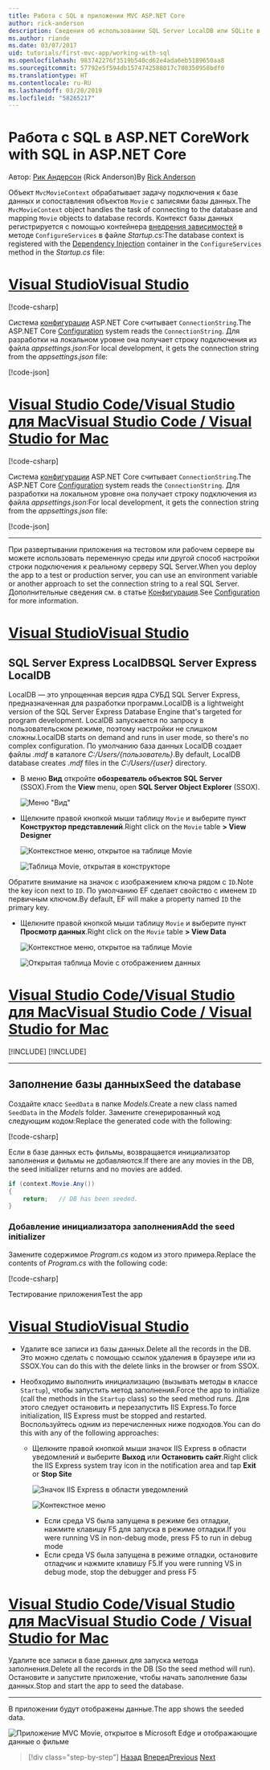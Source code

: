 ```yaml
---
title: Работа с SQL в приложении MVC ASP.NET Core
author: rick-anderson
description: Сведения об использовании SQL Server LocalDB или SQLite в приложении MVC ASP.NET Core.
ms.author: riande
ms.date: 03/07/2017
uid: tutorials/first-mvc-app/working-with-sql
ms.openlocfilehash: 983742276f3519b540cd62e4ada6eb5189650aa8
ms.sourcegitcommit: 57792e5f594db1574742588017c708350958bdf0
ms.translationtype: HT
ms.contentlocale: ru-RU
ms.lasthandoff: 03/20/2019
ms.locfileid: "58265217"
---
```

# <a name="work-with-sql-in-aspnet-core"></a><span data-ttu-id="260b9-103">Работа с SQL в ASP.NET Core</span><span class="sxs-lookup"><span data-stu-id="260b9-103">Work with SQL in ASP.NET Core</span></span>

<span data-ttu-id="260b9-104">Автор: [Рик Андерсон](https://twitter.com/RickAndMSFT) (Rick Anderson)</span><span class="sxs-lookup"><span data-stu-id="260b9-104">By [Rick Anderson](https://twitter.com/RickAndMSFT)</span></span>

<span data-ttu-id="260b9-105">Объект `MvcMovieContext` обрабатывает задачу подключения к базе данных и сопоставления объектов `Movie` с записями базы данных.</span><span class="sxs-lookup"><span data-stu-id="260b9-105">The `MvcMovieContext` object handles the task of connecting to the database and mapping `Movie` objects to database records.</span></span> <span data-ttu-id="260b9-106">Контекст базы данных регистрируется с помощью контейнера [внедрения зависимостей](xref:fundamentals/dependency-injection) в методе `ConfigureServices` в файле *Startup.cs*:</span><span class="sxs-lookup"><span data-stu-id="260b9-106">The database context is registered with the [Dependency Injection](xref:fundamentals/dependency-injection) container in the `ConfigureServices` method in the *Startup.cs* file:</span></span>

# <a name="visual-studiotabvisual-studio"></a>[<span data-ttu-id="260b9-107">Visual Studio</span><span class="sxs-lookup"><span data-stu-id="260b9-107">Visual Studio</span></span>](#tab/visual-studio)

[!code-csharp[](~/tutorials/first-mvc-app/start-mvc/sample/MvcMovie22/Startup.cs?name=snippet_ConfigureServices&highlight=13-99)]

<span data-ttu-id="260b9-108">Система [конфигурации](xref:fundamentals/configuration/index) ASP.NET Core считывает `ConnectionString`.</span><span class="sxs-lookup"><span data-stu-id="260b9-108">The ASP.NET Core [Configuration](xref:fundamentals/configuration/index) system reads the `ConnectionString`.</span></span> <span data-ttu-id="260b9-109">Для разработки на локальном уровне она получает строку подключения из файла *appsettings.json*:</span><span class="sxs-lookup"><span data-stu-id="260b9-109">For local development, it gets the connection string from the *appsettings.json* file:</span></span>

[!code-json[](start-mvc/sample/MvcMovie/appsettings.json?highlight=2&range=8-10)]

# <a name="visual-studio-code--visual-studio-for-mactabvisual-studio-codevisual-studio-mac"></a>[<span data-ttu-id="260b9-110">Visual Studio Code/Visual Studio для Mac</span><span class="sxs-lookup"><span data-stu-id="260b9-110">Visual Studio Code / Visual Studio for Mac</span></span>](#tab/visual-studio-code+visual-studio-mac)

[!code-csharp[](~/tutorials/first-mvc-app/start-mvc/sample/MvcMovie22/Startup.cs?name=snippet_UseSqlite&highlight=11-12)]

<span data-ttu-id="260b9-111">Система [конфигурации](xref:fundamentals/configuration/index) ASP.NET Core считывает `ConnectionString`.</span><span class="sxs-lookup"><span data-stu-id="260b9-111">The ASP.NET Core [Configuration](xref:fundamentals/configuration/index) system reads the `ConnectionString`.</span></span> <span data-ttu-id="260b9-112">Для разработки на локальном уровне она получает строку подключения из файла *appsettings.json*:</span><span class="sxs-lookup"><span data-stu-id="260b9-112">For local development, it gets the connection string from the *appsettings.json* file:</span></span>

[!code-json[](~/tutorials/first-mvc-app/start-mvc/sample/MvcMovie22/appsettingsSQLite.json?highlight=2&range=8-10)]

---

<span data-ttu-id="260b9-113">При развертывании приложения на тестовом или рабочем сервере вы можете использовать переменную среды или другой способ настройки строки подключения к реальному серверу SQL Server.</span><span class="sxs-lookup"><span data-stu-id="260b9-113">When you deploy the app to a test or production server, you can use an environment variable or another approach to set the connection string to a real SQL Server.</span></span> <span data-ttu-id="260b9-114">Дополнительные сведения см. в статье [Конфигурация](xref:fundamentals/configuration/index).</span><span class="sxs-lookup"><span data-stu-id="260b9-114">See [Configuration](xref:fundamentals/configuration/index) for more information.</span></span>

# <a name="visual-studiotabvisual-studio"></a>[<span data-ttu-id="260b9-115">Visual Studio</span><span class="sxs-lookup"><span data-stu-id="260b9-115">Visual Studio</span></span>](#tab/visual-studio)

## <a name="sql-server-express-localdb"></a><span data-ttu-id="260b9-116">SQL Server Express LocalDB</span><span class="sxs-lookup"><span data-stu-id="260b9-116">SQL Server Express LocalDB</span></span>

<span data-ttu-id="260b9-117">LocalDB — это упрощенная версия ядра СУБД SQL Server Express, предназначенная для разработки программ.</span><span class="sxs-lookup"><span data-stu-id="260b9-117">LocalDB is a lightweight version of the SQL Server Express Database Engine that's targeted for program development.</span></span> <span data-ttu-id="260b9-118">LocalDB запускается по запросу в пользовательском режиме, поэтому настройки не слишком сложны.</span><span class="sxs-lookup"><span data-stu-id="260b9-118">LocalDB starts on demand and runs in user mode, so there's no complex configuration.</span></span> <span data-ttu-id="260b9-119">По умолчанию база данных LocalDB создает файлы *.mdf* в каталоге *C:/Users/{пользователь}*.</span><span class="sxs-lookup"><span data-stu-id="260b9-119">By default, LocalDB database creates *.mdf* files in the *C:/Users/{user}* directory.</span></span>

* <span data-ttu-id="260b9-120">В меню **Вид** откройте **обозреватель объектов SQL Server** (SSOX).</span><span class="sxs-lookup"><span data-stu-id="260b9-120">From the **View** menu, open **SQL Server Object Explorer** (SSOX).</span></span>

  ![Меню "Вид"](working-with-sql/_static/ssox.png)

* <span data-ttu-id="260b9-122">Щелкните правой кнопкой мыши таблицу `Movie` и выберите пункт **Конструктор представлений**.</span><span class="sxs-lookup"><span data-stu-id="260b9-122">Right click on the `Movie` table **> View Designer**</span></span>

  ![Контекстное меню, открытое на таблице Movie](working-with-sql/_static/design.png)

  ![Таблица Movie, открытая в конструкторе](working-with-sql/_static/dv.png)

<span data-ttu-id="260b9-125">Обратите внимание на значок с изображением ключа рядом с `ID`.</span><span class="sxs-lookup"><span data-stu-id="260b9-125">Note the key icon next to `ID`.</span></span> <span data-ttu-id="260b9-126">По умолчанию EF сделает свойство с именем `ID` первичным ключом.</span><span class="sxs-lookup"><span data-stu-id="260b9-126">By default, EF will make a property named `ID` the primary key.</span></span>

* <span data-ttu-id="260b9-127">Щелкните правой кнопкой мыши таблицу `Movie` и выберите пункт **Просмотр данных**.</span><span class="sxs-lookup"><span data-stu-id="260b9-127">Right click on the `Movie` table **> View Data**</span></span>

  ![Контекстное меню, открытое на таблице Movie](working-with-sql/_static/ssox2.png)

  ![Открытая таблица Movie с отображением данных](working-with-sql/_static/vd22.png)

# <a name="visual-studio-code--visual-studio-for-mactabvisual-studio-codevisual-studio-mac"></a>[<span data-ttu-id="260b9-130">Visual Studio Code/Visual Studio для Mac</span><span class="sxs-lookup"><span data-stu-id="260b9-130">Visual Studio Code / Visual Studio for Mac</span></span>](#tab/visual-studio-code+visual-studio-mac)

[!INCLUDE[](~/includes/rp/sqlite.md)]
[!INCLUDE[](~/includes/RP-mvc-shared/sqlite-warn.md)]

---
<!-- End of VS tabs -->

## <a name="seed-the-database"></a><span data-ttu-id="260b9-131">Заполнение базы данных</span><span class="sxs-lookup"><span data-stu-id="260b9-131">Seed the database</span></span>

<span data-ttu-id="260b9-132">Создайте класс `SeedData` в папке *Models*.</span><span class="sxs-lookup"><span data-stu-id="260b9-132">Create a new class named `SeedData` in the *Models* folder.</span></span> <span data-ttu-id="260b9-133">Замените сгенерированный код следующим кодом:</span><span class="sxs-lookup"><span data-stu-id="260b9-133">Replace the generated code with the following:</span></span>

[!code-csharp[](~/tutorials/first-mvc-app/start-mvc/sample/MvcMovie22/Models/SeedData.cs?name=snippet_1)]

<span data-ttu-id="260b9-134">Если в базе данных есть фильмы, возвращается инициализатор заполнения и фильмы не добавляются.</span><span class="sxs-lookup"><span data-stu-id="260b9-134">If there are any movies in the DB, the seed initializer returns and no movies are added.</span></span>

```csharp
if (context.Movie.Any())
{
    return;   // DB has been seeded.
}
```

<a name="si"></a>

### <a name="add-the-seed-initializer"></a><span data-ttu-id="260b9-135">Добавление инициализатора заполнения</span><span class="sxs-lookup"><span data-stu-id="260b9-135">Add the seed initializer</span></span>

<span data-ttu-id="260b9-136">Замените содержимое *Program.cs* кодом из этого примера.</span><span class="sxs-lookup"><span data-stu-id="260b9-136">Replace the contents of *Program.cs* with the following code:</span></span>

[!code-csharp[](~/tutorials/first-mvc-app/start-mvc/sample/MvcMovie22/Program.cs)]

<span data-ttu-id="260b9-137">Тестирование приложения</span><span class="sxs-lookup"><span data-stu-id="260b9-137">Test the app</span></span>

# <a name="visual-studiotabvisual-studio"></a>[<span data-ttu-id="260b9-138">Visual Studio</span><span class="sxs-lookup"><span data-stu-id="260b9-138">Visual Studio</span></span>](#tab/visual-studio)

* <span data-ttu-id="260b9-139">Удалите все записи из базы данных.</span><span class="sxs-lookup"><span data-stu-id="260b9-139">Delete all the records in the DB.</span></span> <span data-ttu-id="260b9-140">Это можно сделать с помощью ссылок удаления в браузере или из SSOX.</span><span class="sxs-lookup"><span data-stu-id="260b9-140">You can do this with the delete links in the browser or from SSOX.</span></span>
* <span data-ttu-id="260b9-141">Необходимо выполнить инициализацию (вызывать методы в классе `Startup`), чтобы запустить метод заполнения.</span><span class="sxs-lookup"><span data-stu-id="260b9-141">Force the app to initialize (call the methods in the `Startup` class) so the seed method runs.</span></span> <span data-ttu-id="260b9-142">Для этого следует остановить и перезапустить IIS Express.</span><span class="sxs-lookup"><span data-stu-id="260b9-142">To force initialization, IIS Express must be stopped and restarted.</span></span> <span data-ttu-id="260b9-143">Воспользуйтесь одним из перечисленных ниже подходов.</span><span class="sxs-lookup"><span data-stu-id="260b9-143">You can do this with any of the following approaches:</span></span>

  * <span data-ttu-id="260b9-144">Щелкните правой кнопкой мыши значок IIS Express в области уведомлений и выберите **Выход** или **Остановить сайт**.</span><span class="sxs-lookup"><span data-stu-id="260b9-144">Right click the IIS Express system tray icon in the notification area and tap **Exit** or **Stop Site**</span></span>

    ![Значок IIS Express в области уведомлений](working-with-sql/_static/iisExIcon.png)

    ![Контекстное меню](working-with-sql/_static/stopIIS.png)

    * <span data-ttu-id="260b9-147">Если среда VS была запущена в режиме без отладки, нажмите клавишу F5 для запуска в режиме отладки.</span><span class="sxs-lookup"><span data-stu-id="260b9-147">If you were running VS in non-debug mode, press F5 to run in debug mode</span></span>
    * <span data-ttu-id="260b9-148">Если среда VS была запущена в режиме отладки, остановите отладчик и нажмите клавишу F5.</span><span class="sxs-lookup"><span data-stu-id="260b9-148">If you were running VS in debug mode, stop the debugger and press F5</span></span>

# <a name="visual-studio-code--visual-studio-for-mactabvisual-studio-codevisual-studio-mac"></a>[<span data-ttu-id="260b9-149">Visual Studio Code/Visual Studio для Mac</span><span class="sxs-lookup"><span data-stu-id="260b9-149">Visual Studio Code / Visual Studio for Mac</span></span>](#tab/visual-studio-code+visual-studio-mac)

<span data-ttu-id="260b9-150">Удалите все записи в базе данных для запуска метода заполнения.</span><span class="sxs-lookup"><span data-stu-id="260b9-150">Delete all the records in the DB (So the seed method will run).</span></span> <span data-ttu-id="260b9-151">Остановите и запустите приложение, чтобы начать заполнение базы данных.</span><span class="sxs-lookup"><span data-stu-id="260b9-151">Stop and start the app to seed the database.</span></span>

---

<span data-ttu-id="260b9-152">В приложении будут отображены данные.</span><span class="sxs-lookup"><span data-stu-id="260b9-152">The app shows the seeded data.</span></span>

![Приложение MVC Movie, открытое в Microsoft Edge и отображающие данные о фильме](working-with-sql/_static/m55.png)

> [!div class="step-by-step"]
> <span data-ttu-id="260b9-154">[Назад](adding-model.md)
> [Вперед](controller-methods-views.md)</span><span class="sxs-lookup"><span data-stu-id="260b9-154">[Previous](adding-model.md)
[Next](controller-methods-views.md)</span></span>
